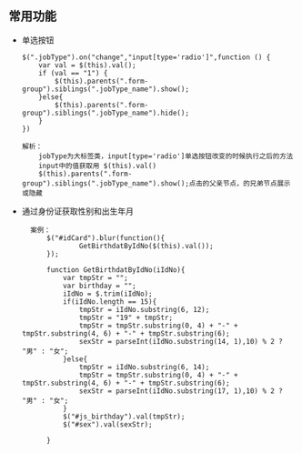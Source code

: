 ## 常用功能

- 单选按钮
      
      $(".jobType").on("change","input[type='radio']",function () {
          var val = $(this).val();
          if (val == "1") {
              $(this).parents(".form-group").siblings(".jobType_name").show();
          }else{
              $(this).parents(".form-group").siblings(".jobType_name").hide();
          }
      })
      
      解析：
          jobType为大标签类，input[type='radio']单选按钮改变的时候执行之后的方法
          input中的值获取用 $(this).val()
          $(this).parents(".form-group").siblings(".jobType_name").show();点击的父亲节点，的兄弟节点展示或隐藏

- 通过身份证获取性别和出生年月

        案例：
            $("#idCard").blur(function(){
                    GetBirthdatByIdNo($(this).val());
            });
            
            function GetBirthdatByIdNo(iIdNo){
                var tmpStr = "";
                var birthday = "";
                iIdNo = $.trim(iIdNo);
                if(iIdNo.length == 15){
                    tmpStr = iIdNo.substring(6, 12);
                    tmpStr = "19" + tmpStr;
                    tmpStr = tmpStr.substring(0, 4) + "-" + tmpStr.substring(4, 6) + "-" + tmpStr.substring(6);
                    sexStr = parseInt(iIdNo.substring(14, 1),10) % 2 ? "男" : "女";
                }else{
                    tmpStr = iIdNo.substring(6, 14);
                    tmpStr = tmpStr.substring(0, 4) + "-" + tmpStr.substring(4, 6) + "-" + tmpStr.substring(6);
                    sexStr = parseInt(iIdNo.substring(17, 1),10) % 2 ? "男" : "女";
                }
                $("#js_birthday").val(tmpStr);
                $("#sex").val(sexStr);
        
            }
